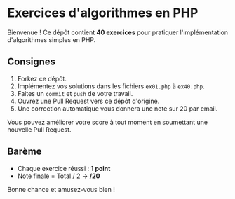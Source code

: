 # Exercices d'algorithmes en PHP

Bienvenue ! Ce dépôt contient **40 exercices** pour pratiquer l'implémentation d'algorithmes simples en PHP.

## Consignes

1. Forkez ce dépôt.
2. Implémentez vos solutions dans les fichiers `ex01.php` à `ex40.php`.
3. Faites un `commit` et `push` de votre travail.
4. Ouvrez une Pull Request vers ce dépôt d'origine.
5. Une correction automatique vous donnera une note sur 20 par email.

Vous pouvez améliorer votre score à tout moment en soumettant une nouvelle Pull Request.

## Barème

- Chaque exercice réussi : **1 point**
- Note finale = Total / 2 → **/20**

Bonne chance et amusez-vous bien !
